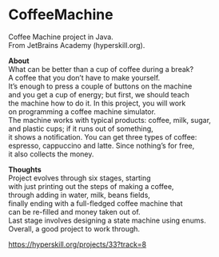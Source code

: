# CoffeeMachine
Coffee Machine project in Java. <br>
From JetBrains Academy (hyperskill.org).<br>

**About**<br>
What can be better than a cup of coffee during a break? <br>
A coffee that you don’t have to make yourself. <br>
It’s enough to press a couple of buttons on the machine <br>
and you get a cup of energy; but first, we should teach <br>
the machine how to do it. In this project, you will work <br>
on programming a coffee machine simulator. <br>
The machine works with typical products: coffee, milk, sugar, <br>
and plastic cups; if it runs out of something, <br>
it shows a notification. You can get three types of coffee: <br>
espresso, cappuccino and latte. Since nothing’s for free, <br>
it also collects the money.<br>

**Thoughts**<br>
Project evolves through six stages, starting <br>
with just printing out the steps of making a coffee, <br>
through adding in water, milk, beans fields, <br>
finally ending with a full-fledged coffee machine that <br>
can be re-filled and money taken out of. <br>
Last stage involves designing a state machine using enums. <br>
Overall, a good project to work through.<br>

https://hyperskill.org/projects/33?track=8
## 


